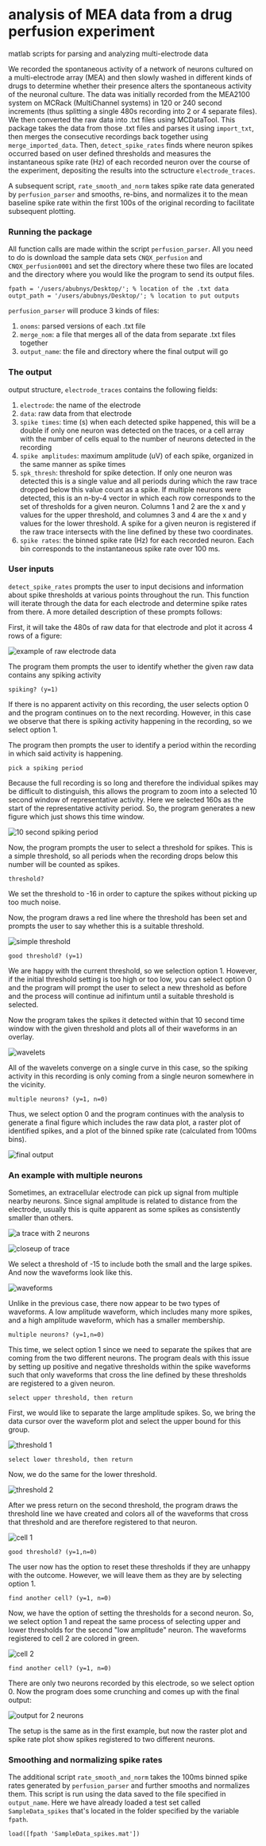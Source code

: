 # analysis of MEA data from a drug perfusion experiment
matlab scripts for parsing and analyzing multi-electrode data

We recorded the spontaneous activity of a network of neurons cultured on a multi-electrode array (MEA) and then slowly washed in different kinds of drugs to determine whether their presence alters the spontaneous activity of the neuronal culture. The data was initially recorded from the MEA2100 system on MCRack (MultiChannel systems) in 120 or 240 second increments (thus splitting a single 480s recording into 2 or 4 separate files). We then converted the raw data into .txt files using MCDataTool. This package takes the data from those .txt files and parses it using `import_txt`, then merges the consecutive recordings back together using `merge_imported_data`. Then, `detect_spike_rates` finds where neuron spikes occurred based on user defined thresholds and measures the instantaneous spike rate (Hz) of each recorded neuron over the course of the experiment, depositing the results into the sctructure `electrode_traces`.

A subsequent script, `rate_smooth_and_norm` takes spike rate data generated by `perfusion_parser` and smooths, re-bins, and normalizes it to the mean baseline spike rate within the first 100s of the original recording to facilitate subsequent plotting.
  
### Running the package

All function calls are made within the script `perfusion_parser`. All you need to do is download the sample data sets `CNQX_perfusion` and `CNQX_perfusion0001` and set the directory where these two files are located and the directory where you would like the program to send its output files.
```
fpath = '/users/abubnys/Desktop/'; % location of the .txt data
outpt_path = '/users/abubnys/Desktop/'; % location to put outputs
```

`perfusion_parser` will produce 3 kinds of files:
1. `onoms`: parsed versions of each .txt file
2. `merge_nom`: a file that merges all of the data from separate .txt files together 
3. `output_name`: the file and directory where the final output will go

### The output

output structure, `electrode_traces` contains the following fields:
1. `electrode`: the name of the electrode
2. `data`: raw data from that electrode
3. `spike times`: time (s) when each detected spike happened, this will be a double if only one neuron was detected on the traces, or a cell array with the number of cells equal to the number of neurons detected in the recording
4. `spike amplitudes`: maximum amplitude (uV) of each spike, organized in the same manner as spike times
5. `spk_thresh`: threshold for spike detection. If only one neuron was detected this is a single value and all periods during which the raw trace dropped below this value count as a spike. If multiple neurons were detected, this is an n-by-4 vector in which each row corresponds to the set of thresholds for a given neuron. Columns 1 and 2 are the x and y values for the upper threshold, and columnes 3 and 4 are the x and y values for the lower threshold. A spike for a given neuron is registered if the raw trace intersects with the line defined by these two coordinates.
6. `spike rates`: the binned spike rate (Hz) for each recorded neuron. Each bin corresponds to the instantaneous spike rate over 100 ms. 

### User inputs

`detect_spike_rates` prompts the user to input decisions and information about spike thresholds at various points throughout the run. This function will iterate through the data for each electrode and determine spike rates from there. A more detailed description of these prompts follows:

First, it will take the 480s of raw data for that electrode and plot it across 4 rows of a figure:

![example of raw electrode data](/e52.png)

The program them prompts the user to identify whether the given raw data contains any spiking activity
```
spiking? (y=1)
```
If there is no apparent activity on this recording, the user selects option 0 and the program continues on to the next recording. However, in this case we observe that there is spiking activity happening in the recording, so we select option 1. 

The program then prompts the user to identify a period within the recording in which said activity is happening.
```
pick a spiking period
```
Because the full recording is so long and therefore the individual spikes may be difficult to distinguish, this allows the program to zoom into a selected 10 second window of representative activity. Here we selected 160s as the start of the representative activity period. So, the program generates a new figure which just shows this time window.


![10 second spiking period](/e52_pre_thresh.png)

Now, the program prompts the user to select a threshold for spikes. This is a simple threshold, so all periods when the recording drops below this number will be counted as spikes.
```
threshold? 
```
We set the threshold to -16 in order to capture the spikes without picking up too much noise.

Now, the program draws a red line where the threshold has been set and prompts the user to say whether this is a suitable threshold.

![simple threshold](/e52_thresh.png)

```
good threshold? (y=1)
```
We are happy with the current threshold, so we selection option 1. However, if the initial threshold setting is too high or too low, you can select option 0 and the program will prompt the user to select a new threshold as before and the process will continue ad inifintum until a suitable threshold is selected.

Now the program takes the spikes it detected within that 10 second time window with the given threshold and plots all of their waveforms in an overlay.

![wavelets](/e52_wavelet.png)

All of the wavelets converge on a single curve in this case, so the spiking activity in this recording is only coming from a single neuron somewhere in the vicinity.
```
multiple neurons? (y=1, n=0)
```
Thus, we select option 0 and the program continues with the analysis to generate a final figure which includes the raw data plot, a raster plot of identified spikes, and a plot of the binned spike rate (calculated from 100ms bins).

![final output](/e52_final.png)

### An example with multiple neurons
      
Sometimes, an extracellular electrode can pick up signal from multiple nearby neurons. Since signal amplitude is related to distance from the electrode, usually this is quite apparent as some spikes as consistently smaller than others.

![a trace with 2 neurons](/e78.png)

![closeup of trace](/e78_thresh.png)

We select a threshold of -15 to include both the small and the large spikes. And now the waveforms look like this.

![waveforms](/wavelets.png)

Unlike in the previous case, there now appear to be two types of waveforms. A low amplitude waveform, which includes many more spikes, and a high amplitude waveform, which has a smaller membership.
```
multiple neurons? (y=1,n=0)
```
This time, we select option 1 since we need to separate the spikes that are coming from the two different neurons. The program deals with this issue by setting up positive and negative thresholds within the spike waveforms such that only waveforms that cross the line defined by these thresholds are registered to a given neuron. 
```
select upper threshold, then return
```
First, we would like to separate the large amplitude spikes. So, we bring the data cursor over the waveform plot and select the upper bound for this group.

![threshold 1](/wavelets_t1.png)

```
select lower threshold, then return
```
Now, we do the same for the lower threshold.

![threshold 2](/wavelets_t2.png)

After we press return on the second threshold, the program draws the threshold line we have created and colors all of the waveforms that cross that threshold and are therefore registered to that neuron. 

![cell 1](/wavelets_cell1.png)

```
good threshold? (y=1,n=0)
```
The user now has the option to reset these thresholds if they are unhappy with the outcome. However, we will leave them as they are by selecting option 1.
```
find another cell? (y=1, n=0)
```
Now, we have the option of setting the thresholds for a second neuron. So, we select option 1 and repeat the same process of selecting upper and lower thresholds for the second "low amplitude" neuron. The waveforms registered to cell 2 are colored in green.

![cell 2](/wavelets_cell2.png)

```
find another cell? (y=1, n=0)
```
There are only two neurons recorded by this electrode, so we select option 0. Now the program does some crunching and comes up with the final output:

![output for 2 neurons](/e78_final.png)

The setup is the same as in the first example, but now the raster plot and spike rate plot show spikes registered to two different neurons.

### Smoothing and normalizing spike rates

The additional script `rate_smooth_and_norm` takes the 100ms binned spike rates generated by `perfusion_parser` and further smooths and normalizes them. This script is run using the data saved to the file specified in `output_name`. Here we have already loaded a test set called `SampleData_spikes` that's located in the folder specified by the variable `fpath`.
```
load([fpath 'SampleData_spikes.mat'])
```

